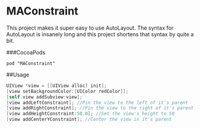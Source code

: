 # MAConstraint
This project makes it super easy to use AutoLayout. The syntax for AutoLayout is insanely long and this project shortens that syntax by quite a bit.

###CocoaPods
```
pod "MAConstraint"
```

##Usage
```Objective-C
UIView *view = [[UIView alloc] init];
[view setBackgroundColor:[UIColor redColor]];
[self.view addSubview:view];
[view addLeftConstraint]; //Pin the view to the left of it's parent
[view addRightConstraint]; //Pin the view to the right of it's parent
[view addHeightConstraint:50.0]; //Set the view's height to 50
[view addCenterYConstraint]; //Center the view in it's parent
```